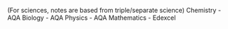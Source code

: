 (For sciences, notes are based from triple/separate science)
Chemistry - AQA
Biology - AQA
Physics - AQA
Mathematics - Edexcel
